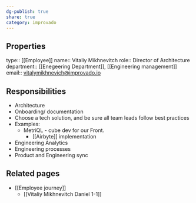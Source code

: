```yaml
---
dg-publish: true
share: true
category: improvado
---
```

## Properties
type:: [[Employee]]
name:: Vitaliy Mikhnevitch
role:: Director of Architecture 
department::   [[Enegeering Department]], [[Engineering management]] 
email:: vitalymikhnevich@improvado.io

## Responsibilities
- Architecture 
- Onboarding/ documentation 
- Choose a tech solution, and be sure all team leads follow best practices 
- Examples:
	- MetriQL - cube dev for our Front.
		- [[Airbyte]]  implementation 
- Engineering Analytics 
- Engineering processes 
- Product and Engineering sync

## Related pages
- [[Employee journey]]
	- [[Vitaliy Mikhnevitch Daniel 1-1]]